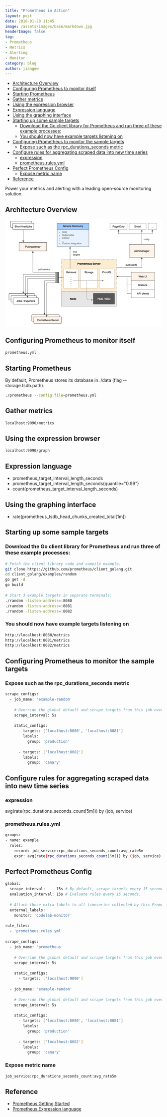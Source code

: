 ```yaml
---
title: "Prometheus in Action"
layout: post
date: 2018-01-28 11:45
image: /assets/images/base/markdown.jpg
headerImage: false
tag:
- Prometheus
- Metrics
- Alerting
- Monitor
category: blog
author: jiangew
---
```


<!-- TOC -->

- [Architecture Overview](#architecture-overview)
- [Configuring Prometheus to monitor itself](#configuring-prometheus-to-monitor-itself)
- [Starting Prometheus](#starting-prometheus)
- [Gather metrics](#gather-metrics)
- [Using the expression browser](#using-the-expression-browser)
- [Expression language](#expression-language)
- [Using the graphing interface](#using-the-graphing-interface)
- [Starting up some sample targets](#starting-up-some-sample-targets)
    - [Download the Go client library for Prometheus and run three of these example processes:](#download-the-go-client-library-for-prometheus-and-run-three-of-these-example-processes)
    - [You should now have example targets listening on](#you-should-now-have-example-targets-listening-on)
- [Configuring Prometheus to monitor the sample targets](#configuring-prometheus-to-monitor-the-sample-targets)
    - [Expose such as the rpc_durations_seconds metric](#expose-such-as-the-rpc_durations_seconds-metric)
- [Configure rules for aggregating scraped data into new time series](#configure-rules-for-aggregating-scraped-data-into-new-time-series)
    - [expression](#expression)
    - [prometheus.rules.yml](#prometheusrulesyml)
- [Perfect Prometheus Config](#perfect-prometheus-config)
    - [Expose metric name](#expose-metric-name)
- [Reference](#reference)

<!-- /TOC -->

Power your metrics and alerting with a leading open-source monitoring solution.

## Architecture Overview
![](../assets/images/post/20180128/prometheus.jpg) <br />

## Configuring Prometheus to monitor itself
```sh
prometheus.yml
```

## Starting Prometheus
By default, Prometheus stores its database in ./data (flag --storage.tsdb.path).
```sh
./prometheus --config.file=prometheus.yml
```

## Gather metrics
```sh
localhost:9090/metrics
```

## Using the expression browser
```sh
localhost:9090/graph
```

## Expression language
* prometheus_target_interval_length_seconds
* prometheus_target_interval_length_seconds{quantile="0.99”}
* count(prometheus_target_interval_length_seconds)

## Using the graphing interface
* rate(prometheus_tsdb_head_chunks_created_total[1m])

## Starting up some sample targets

### Download the Go client library for Prometheus and run three of these example processes:
```sh
# Fetch the client library code and compile example.
git clone https://github.com/prometheus/client_golang.git
cd client_golang/examples/random
go get -d
go build

# Start 3 example targets in separate terminals:
./random -listen-address=:8080
./random -listen-address=:8081
./random -listen-address=:8082
```

### You should now have example targets listening on
```sh
http://localhost:8080/metrics
http://localhost:8081/metrics
http://localhost:8082/metrics
```

## Configuring Prometheus to monitor the sample targets

### Expose such as the rpc_durations_seconds metric
```sh
scrape_configs:
  - job_name: 'example-random'

    # Override the global default and scrape targets from this job every 5 seconds.
    scrape_interval: 5s

    static_configs:
      - targets: ['localhost:8080', 'localhost:8081']
        labels:
          group: 'production'

      - targets: ['localhost:8082']
        labels:
          group: 'canary'
```

## Configure rules for aggregating scraped data into new time series

### expression
avg(rate(rpc_durations_seconds_count[5m])) by (job, service)

### prometheus.rules.yml
```sh
groups:
- name: example
  rules:
  - record: job_service:rpc_durations_seconds_count:avg_rate5m
    expr: avg(rate(rpc_durations_seconds_count[5m])) by (job, service)
```

## Perfect Prometheus Config
```sh
global:
  scrape_interval:     15s # By default, scrape targets every 15 seconds.
  evaluation_interval: 15s # Evaluate rules every 15 seconds.

  # Attach these extra labels to all timeseries collected by this Prometheus instance.
  external_labels:
    monitor: 'codelab-monitor'

rule_files:
  - 'prometheus.rules.yml'

scrape_configs:
  - job_name: 'prometheus'

    # Override the global default and scrape targets from this job every 5 seconds.
    scrape_interval: 5s

    static_configs:
      - targets: ['localhost:9090']

  - job_name: 'example-random'

    # Override the global default and scrape targets from this job every 5 seconds.
    scrape_interval: 5s

    static_configs:
      - targets: ['localhost:8080', 'localhost:8081']
        labels:
          group: 'production'

      - targets: ['localhost:8082']
        labels:
          group: 'canary'
```

### Expose metric name
```sh
job_service:rpc_durations_seconds_count:avg_rate5m
```

## Reference
* [Prometheus Getting Started](https://prometheus.io/docs/prometheus/latest/getting_started/)
* [Prometheus Expression language](https://prometheus.io/docs/prometheus/latest/querying/basics/)
